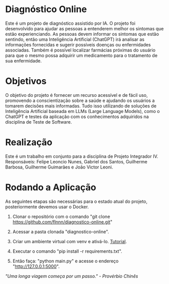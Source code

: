 # Diagnóstico Online

Este é um projeto de diagnóstico assistido por IA. O projeto foi desenvolvido para ajudar as pessoas a entenderem melhor os sintomas que estão experienciando. As pessoas devem informar os sintomas que estão sentindo, então uma Inteligência Artificial (ChatGPT) irá analisar as informações fornecidas e sugerir possíveis doenças ou enfermidades associadas. Também é possível localizar farmácias próximas do usuário para que o mesmo possa adquirir um medicamento para o tratamento de sua enfermidade.


# Objetivos

O objetivo do projeto é fornecer um recurso acessível e de fácil uso, promovendo a conscientização sobre a saúde e ajudando os usuários a tomarem decisões mais informadas. Tudo isso utilizando de soluções de Inteligência Artificial baseada em LLMs (Large Language Models), como o ChatGPT e testes da aplicação com os conhecimentos adquiridos na disciplina de Teste de Software.


# Realização

Este é um trabalho em conjunto para a disciplina de Projeto Integrador IV.
Responsáveis: Felipe Leoncio Nunes, Gabriel dos Santos, Guilherme Barbosa, Guilherme Guimarães e João Victor Leoni.


# Rodando a Aplicação
As seguintes etapas são necessárias para o estado atual do projeto, posteriormente devemos usar o Docker.

1. Clonar o repositório com o comando "git clone https://github.com/flnnn/diagnostico-online.git"

2. Acessar a pasta clonada "diagnostico-online".

3. Criar um ambiente virtual com venv e ativá-lo. [Tutorial](https://dev.to/franciscojdsjr/guia-completo-para-usar-o-virtual-environment-venv-no-python-57bo).

4. Executar o comando "pip install -r requirements.txt".

5. Então faça: "python main.py" e acesse o endereço "http://127.0.0.1:5000".

*"Uma longa viagem começa por um passo." - Provérbio Chinês*
